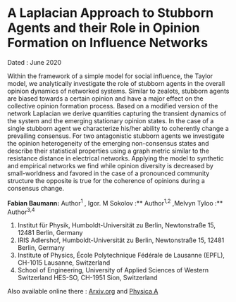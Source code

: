 # A Laplacian Approach to Stubborn Agents and their Role in Opinion Formation on Influence Networks 

Dated : June 2020 

Within the framework of a simple model for social influence, the Taylor model, we analytically investigate the role of stubborn agents in the overall opinion dynamics of networked systems. Similar to zealots, stubborn agents are biased towards a certain opinion and have a major effect on the collective opinion formation process. Based on a modified version of the network Laplacian we derive quantities capturing the transient dynamics of the system and the emerging stationary opinion states. In the case of a single stubborn agent we characterize his/her ability to coherently change a prevailing consensus. For two antagonistic stubborn agents we investigate the opinion heterogeneity of the emerging non-consensus states and describe their statistical properties using a graph metric similar to the resistance distance in electrical networks. Applying the model to synthetic and empirical networks we find while opinion diversity is decreased by small-worldness and favored in the case of a pronounced community structure the opposite is true for the coherence of opinions during a consensus change.

**Fabian Baumann:** Author<sup>1</sup> , Igor. M Sokolov :** Author<sup>1,2</sup> ,Melvyn Tyloo :** Author<sup>3,4</sup> 

1) Institut für Physik, Humboldt-Universität zu Berlin, Newtonstraße 15, 12481 Berlin, Germany
2) IRIS Adlershof, Humboldt-Universität zu Berlin, Newtonstraße 15, 12481 Berlin, Germany
3) Institute of Physics, École Polytechnique Fédérale de Lausanne (EPFL), CH-1015 Lausanne, Switzerland
4) School of Engineering, University of Applied Sciences of Western Switzerland HES-SO, CH-1951 Sion, Switzerland

Also available online there : [Arxiv.org](https://arxiv.org/abs/1910.01897) and [Physica A](https://www.sciencedirect.com/science/article/pii/S0378437120304507?via%3Dihub)



<!-- keywords: network_robustness, Opinion dynamics, Network, consensus, taylor-->

<!-- link: -->